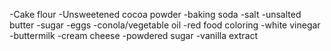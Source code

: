 -Cake flour
-Unsweetened cocoa powder
-baking soda
-salt
-unsalted butter
-sugar
-eggs
-conola/vegetable oil
-red food coloring
-white vinegar
-buttermilk
-cream cheese
-powdered sugar
-vanilla extract